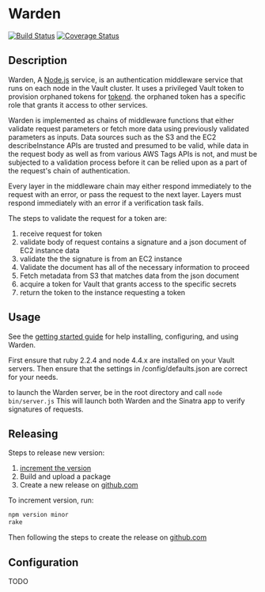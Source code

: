 # Warden

[![Build Status](https://travis-ci.org/rapid7/warden.svg?branch=master)](https://travis-ci.org/rapid7/warden)
[![Coverage Status](https://coveralls.io/repos/github/rapid7/warden/badge.svg?branch=master)](https://coveralls.io/github/rapid7/warden?branch=master)

## Description

Warden, A [Node.js][] service, is an authentication middleware service that runs on each node in the Vault
cluster. It uses a privileged Vault token to provision orphaned tokens for [tokend][].
the orphaned token has a specific role that grants it access to other services.

Warden is implemented as chains of middleware functions that either validate
request parameters or fetch more data using previously validated parameters as
inputs. Data sources such as the S3 and the EC2 describeInstance APIs are trusted
and presumed to be valid, while data in the request body as well as from various
AWS Tags APIs is not, and must be subjected to a validation process before it can
be relied upon as a part of the request's chain of authentication.

Every layer in the middleware chain may either respond immediately to the request
with an error, or pass the request to the next layer. Layers must respond
immediately with an error if a verification task fails.

The steps to validate the request for a token are:
1. receive request for token
2. validate body of request contains a signature and a json document of EC2 instance data
3. validate the the signature is from an EC2 instance
4. Validate the document has all of the necessary information to proceed
5. Fetch metadata from S3 that matches data from the json document
6. acquire a token for Vault that grants access to the specific secrets
7. return the token to the instance requesting a token

## Usage

See the [getting started guide][gsg] for help installing, configuring, and
using Warden.

First ensure that ruby 2.2.4 and node 4.4.x are installed on your Vault servers.
Then ensure that the settings in /config/defaults.json are correct for your needs.

to launch the Warden server, be in the root directory and call ```node bin/server.js```
This will launch both Warden and the Sinatra app to verify signatures of requests.

## Releasing
Steps to release new version:
1. [increment the version][npm-version]
2. Build and upload a package
3. Create a new release on [github.com]

To increment version, run:
~~~bash
npm version minor
rake
~~~

Then following the steps to create the release on [github.com]

## Configuration

TODO



[Node.js]: https://nodejs.org/en/
[tokend]: https://github.com/rapid7/tokend
[gsg]: ./docs/getting-started/
[npm-version]: https://docs.npmjs.com/cli/version
[github.com]: https://www.github.com
